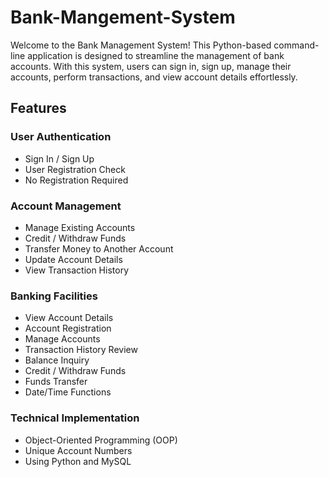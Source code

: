 # Bank-Mangement-System
Welcome to the Bank Management System! This Python-based command-line application is designed to streamline the management of bank accounts. With this system, users can sign in, sign up, manage their accounts, perform transactions, and view account details effortlessly.

## Features
### User Authentication
* Sign In / Sign Up
* User Registration Check
* No Registration Required
### Account Management
* Manage Existing Accounts
* Credit / Withdraw Funds
* Transfer Money to Another Account
* Update Account Details
* View Transaction History
### Banking Facilities
* View Account Details
* Account Registration
* Manage Accounts
* Transaction History Review
* Balance Inquiry
* Credit / Withdraw Funds
* Funds Transfer
* Date/Time Functions
### Technical Implementation
* Object-Oriented Programming (OOP)
* Unique Account Numbers
* Using Python and MySQL
